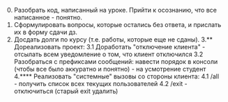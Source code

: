 0. Разобрать код, написанный на уроке. Прийти к осознанию, что все написанное - понятно.
1. Сформулировать вопросы, которые остались без ответа, и прислать их в форму сдачи дз.
2. Досдать долги по курсу (т.е. работы, которые еще не сданы).
   3.** Дореализовать проект:
   3.1 Доработать "отключение клиента" - отсылать всем уведомление о том, что клиент отключился
   3.2 Разобраться с префиксами сообщений: навести порядок в консоли (чтобы все было аккуратно и понятно) - на усмотрение студент
   4.**** Реализовать "системные" вызовы со стороны клиента:
   4.1 /all - получить список всех текущих пользователей
   4.2 /exit - отключиться (старый exit удалить)